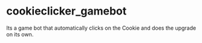 # cookieclicker_gamebot
Its a game bot that automatically clicks on the Cookie and does the upgrade on its own.
